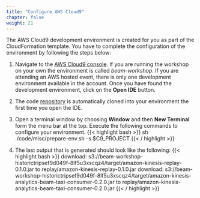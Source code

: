 ```yaml
---
title: "Configure AWS Cloud9"
chapter: false
weight: 21
---
```


The AWS Cloud9 development environment is created for you as part of the CloudFormation template. You have to complete the configuration of the environment by following the steps below:

1. Navigate to the [AWS Cloud9 console](https://console.aws.amazon.com/cloud9/home). If you are running the workshop on your own the environment is called *beam-workshop*. If you are attending an AWS hosted event, there is only one development environment available in the account. Once you have found the development environment, click on the **Open IDE** button.

1. The code [repository](https://github.com/aws-samples/amazon-kinesis-analytics-beam-taxi-consumer) is automatically cloned into your environment the first time you open the IDE.

1. Open a terminal window by choosing **Window** and then **New Terminal** form the menu bar at the top. Execute the following commands to configure your environment.
    {{< highlight bash >}}
sh ./code/misc/prepare-env.sh -s $C9_PROJECT
{{< / highlight >}}

1. The last output that is generated should look like the following:
    {{< highlight bash >}}
download: s3://beam-workshop-historictripsef9d049f-8lf5u3xscqz4/target/amazon-kinesis-replay-0.1.0.jar to replay/amazon-kinesis-replay-0.1.0.jar
download: s3://beam-workshop-historictripsef9d049f-8lf5u3xscqz4/target/amazon-kinesis-analytics-beam-taxi-consumer-0.2.0.jar to replay/amazon-kinesis-analytics-beam-taxi-consumer-0.2.0.jar
{{< / highlight >}}
